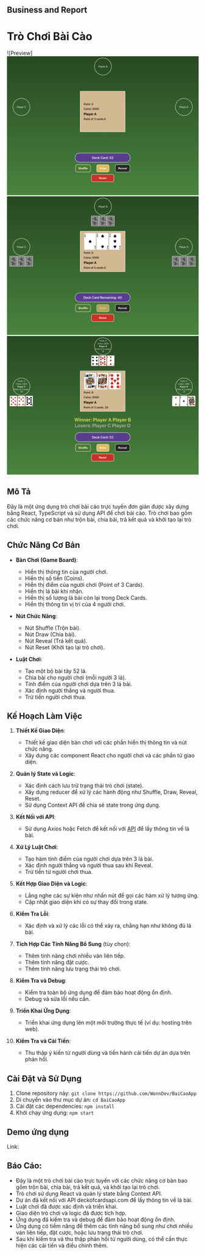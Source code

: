 ## Business and Report

# Trò Chơi Bài Cào

![Preview]![Alt text](preview1.png) ![Alt text](preview2.png) ![Alt text](preview3.png)

## Mô Tả

Đây là một ứng dụng trò chơi bài cào trực tuyến đơn giản được xây dựng bằng React, TypeScript và sử dụng API để chơi bài cào. Trò chơi bao gồm các chức năng cơ bản như trộn bài, chia bài, trả kết quả và khởi tạo lại trò chơi.

## Chức Năng Cơ Bản

- **Bàn Chơi (Game Board)**:

  - Hiển thị thông tin của người chơi.
  - Hiển thị số tiền (Coins).
  - Hiển thị điểm của người chơi (Point of 3 Cards).
  - Hiển thị lá bài khi nhận.
  - Hiển thị số lượng lá bài còn lại trong Deck Cards.
  - Hiển thị thông tin vị trí của 4 người chơi.

- **Nút Chức Năng**:

  - Nút Shuffle (Trộn bài).
  - Nút Draw (Chia bài).
  - Nút Reveal (Trả kết quả).
  - Nút Reset (Khởi tạo lại trò chơi).

- **Luật Chơi**:
  - Tạo một bộ bài tây 52 lá.
  - Chia bài cho người chơi (mỗi người 3 lá).
  - Tính điểm của người chơi dựa trên 3 lá bài.
  - Xác định người thắng và người thua.
  - Trừ tiền người chơi thua.

## Kế Hoạch Làm Việc

1. **Thiết Kế Giao Diện**:

   - Thiết kế giao diện bàn chơi với các phần hiển thị thông tin và nút chức năng.
   - Xây dựng các component React cho người chơi và các phần tử giao diện.

2. **Quản lý State và Logic**:

   - Xác định cách lưu trữ trạng thái trò chơi (state).
   - Xây dựng reducer để xử lý các hành động như Shuffle, Draw, Reveal, Reset.
   - Sử dụng Context API để chia sẻ state trong ứng dụng.

3. **Kết Nối với API**:

   - Sử dụng Axios hoặc Fetch để kết nối với [API](https://deckofcardsapi.com) để lấy thông tin về lá bài.

4. **Xử Lý Luật Chơi**:

   - Tạo hàm tính điểm của người chơi dựa trên 3 lá bài.
   - Xác định người thắng và người thua sau khi Reveal.
   - Trừ tiền từ người chơi thua.

5. **Kết Hợp Giao Diện và Logic**:

   - Lắng nghe các sự kiện như nhấn nút để gọi các hàm xử lý tương ứng.
   - Cập nhật giao diện khi có sự thay đổi trong state.

6. **Kiểm Tra Lỗi**:

   - Xác định và xử lý các lỗi có thể xảy ra, chẳng hạn như không đủ lá bài.

7. **Tích Hợp Các Tính Năng Bổ Sung** (tùy chọn):

   - Thêm tính năng chơi nhiều ván liên tiếp.
   - Thêm tính năng đặt cược.
   - Thêm tính năng lưu trạng thái trò chơi.

8. **Kiểm Tra và Debug**:

   - Kiểm tra toàn bộ ứng dụng để đảm bảo hoạt động ổn định.
   - Debug và sửa lỗi nếu cần.

9. **Triển Khai Ứng Dụng**:

   - Triển khai ứng dụng lên một môi trường thực tế (ví dụ: hosting trên web).

10. **Kiểm Tra và Cải Tiến**:
    - Thu thập ý kiến từ người dùng và tiến hành cải tiến dự án dựa trên phản hồi.

## Cài Đặt và Sử Dụng

1. Clone repository này: `git clone https://github.com/WonnDev/BaiCaoApp`
2. Di chuyển vào thư mục dự án: `cd BaiCaoApp`
3. Cài đặt các dependencies: `npm install`
4. Khởi chạy ứng dụng: `npm start`

## Demo ứng dụng

Link:

## Báo Cáo:

- Đây là một trò chơi bài cào trực tuyến với các chức năng cơ bản bao gồm trộn bài, chia bài, trả kết quả, và khởi tạo lại trò chơi.
- Trò chơi sử dụng React và quản lý state bằng Context API.
- Dự án đã kết nối với API deckofcardsapi.com để lấy thông tin về lá bài.
- Luật chơi đã được xác định và triển khai.
- Giao diện trò chơi và logic đã được tích hợp.
- Ứng dụng đã kiểm tra và debug để đảm bảo hoạt động ổn định.
- Ứng dụng có tiềm năng để thêm các tính năng bổ sung như chơi nhiều ván liên tiếp, đặt cược, hoặc lưu trạng thái trò chơi.
- Sau khi kiểm tra và thu thập phản hồi từ người dùng, có thể cần thực hiện các cải tiến và điều chỉnh thêm.

  
